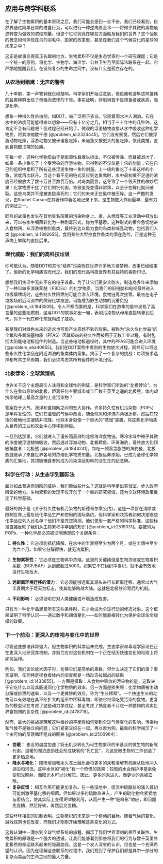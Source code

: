 ## 应用与跨学科联系

在了解了生物累积的基本原理之后，我们可能会感到一丝不安。我们已经看到，自然界通过简单日常的进食行为，可以进行一种逆向炼金术——将微乎其微的毒物痕迹转变为强效的浓缩剂量。但这个过程究竟在哪些方面触及我们的世界？这个抽象的概念如何体现在鸟的羽毛中、国家的政策里，甚至在我们这个气候变化的星球的未来之中？

这正是故事变得真正有趣的地方。生物累积不仅是生态学家的一个研究课题；它是一个统一的原则，将化学、生物学、海洋学、公共卫生乃至国际法联系在一起。它严酷地提醒我们，在错综复杂的生命之网中，没有什么是孤立存在的。

### 从农场到猎鹰：无声的警告

几十年前，第一声警钟就已经敲响。科学家们开始注意到，像鱼鹰和游隼这样雄伟的猛禽种群出现了奇怪而悲惨的下降。事实证明，罪魁祸首不是捕食者或疾病，而是化学。

想象一种持久性杀虫剂，如DDT，被广泛用于农业。它随着雨水冲入湖泊。它在水中的浓度可能低得难以想象——只有十亿分之几，相当于三十年中的几秒钟。这肯定不会有问题吧？但过程已经开始了。微观的浮游植物直接从水中吸收这种化学物质，将其浓缩数千倍 [@problem_id:2324445]。它们没有察觉。然后它们被浮游动物吃掉，浮游动物又被米诺鱼吃掉，米诺鱼又被更大的鱼吃掉，依此类推，直到食物链顶端的鱼鹰。

在每一步，这种化学物质由于是脂溶性且难以排出，不仅被传递，而且被*放大*了。如果一条小鱼吃了十个受污染的浮游生物，它得到的不仅仅是十倍的剂量；它在自己的组织中累积了所有这些浮游生物一生的剂量。上一级的鱼吃了十条这样的小鱼，浓度再次跃升。当这个看不见的链式反应到达鱼鹰时，水中最初微不足道的浓度已经被放大了数十万甚至数百万倍。对鸟类而言，这导致了一个毁灭性的微妙后果：化学物质干扰了它们的钙代谢，导致蛋壳变得非常薄，以至于在孵化期间破裂。这些鸟类并不是被直接毒死的；它们的未来正在巢中被压碎。这一严酷的发现，由Rachel Carson在其著作中著名地记录下来，是生物放大作用最早、最有力的例证之一。

同样的故事也发生在其他臭名昭著的污染物身上。汞，从燃煤等工业活动中释放出来，可以被水生细菌转化为一种剧毒形式，称为甲基汞。这种形式的汞会急切地进入食物网，从浮游植物到鱼类，最终到达以鱼为食的鸟类和哺乳动物，包括我们人类 [@problem_id:1892655]。食用某些大型掠食性鱼类的潜在危险，正是这种无声向上攀爬的直接后果。

### 现代威胁：我们的高科技垃圾

你可能认为，随着DDT和其他“经典”污染物在世界许多地方被禁用，故事已经结束了。但新的化学物质取而代之。我们的现代高科技世界有其独特的毒物印记。

想想我们生活中无处不在的电子设备。为了让它们更安全防火，制造商多年来添加了一种叫做多溴联苯醚（PBDEs）的化学物质。当我们的旧电脑和电视最终进入垃圾填埋场时，这些持久性阻燃剂可能会渗入环境。食物链再次接管。最初在电子垃圾场附近河流中的微弱化学痕迹，可能成为野生动物的沉重负担 [@problem_id:1843509]。令人不寒而栗的是，科学家们在游隼的蛋中发现了高含量的这些阻燃剂，这与DDT的故事如出一辙，表明污染物从母亲直接转移到后代，对下一代在孵化前就构成了威胁。

甚至我们对绿色未来的追求也可能产生意想不到的后果。被称为“永久性化学品”的全氟和多氟烷基物质（PFAS）因其极端的持久性而被用于无数工业过程，有时包括太阳能电池板组件的制造。当这些电池板退役时，其中的PFAS可能会进入环境 [@problem_eha40655]。我们在DDT案例中看到的生物放大过程，同样可以将这些永久性化学品在附近湖泊的鱼类体内富集，揭示了一个复杂的挑战：每项技术选择都有其生命周期，我们必须考虑其所有组件的环境归宿。

### 北极悖论：全球蒸馏机

也许关于这个主题最引人注目和全球性的例证，是科学家们所说的“北极悖论”。为什么在看似原始的北极，距离任何主要城市或工厂数千英里之遥的北极熊，体内却携带地球上最高含量的工业污染物？

答案在于大气、海洋和食物网之间的宏大协作。许多持久性有机污染物（POPs）是半挥发性的。它们在温暖的气候中蒸发，随全球风和洋流向两极迁移，然后在较冷的极地地区凝结并沉降。地球本身就像一个巨大的“蒸馏”装置，将这些化学物质从世界的工业和农业中心转移到两极。

一旦到达那里，它们就进入了漫长而高效的北极海洋食物链。寒冷水域中微乎其微的浓度被浮游植物吸收，然后通过浮游动物、北极鳕鱼、环斑海豹，最终放大到顶級捕食者：北极熊 [@problem_id:1844241]。每吃一顿富含脂肪的海豹餐，北极熊就继承了来自世界各地的浓缩化学物质剂量。北极远非原始，已成为全球化学物质的汇集地，其顶級捕食者则成为污染深远影响的活生生的纪念碑。

### 科学在行动：从生态学到国际法

面对如此普遍而阴险的威胁，我们能做些什么？这就是科学走出实验室，步入政府殿堂的地方。生物累积的发现不仅开创了一个新的研究领域，还为全球环境政策奠定了科学基础。

最好的例子是《关于持久性有机污染物的斯德哥尔摩公约》，这是一项旨在消除或限制世界上最危险化学品生产和使用的国际条约。但科学家和决策者如何决定哪些化学品应列入此名单？他们不是凭空猜测。他们使用一套严格的科学标准，这些标准直接反映了我们从生物累积中学到的知识 [@problem_id:2519031]。要被列为POPs，一种化学品必须被证明满足四个关键条件：

1.  **持久性：** 它必须能抵抗降解，在水中的半衰期至少为两个月，或在土壤中至少为六个月。如果它分解得快，就无法累积。

2.  **生物累积性：** 它必须在生物体中浓缩。这里的关键阈值是生物浓缩或生物累积系数（BCF/BAF）达到或超过$5000$。如果它不在组织中累积，就不会有效地进行生物放大。

3.  **远距离环境迁移的潜力：** 它必须能够远离其源头进行长距离迁移，通常以大气半衰期大于两天为标志，使其能够跨越大陆。这就是北极悖论背后的机制。

4.  **不利影响：** 必须证明它对人类健康或环境造成危害。

只有当一种化学品满足所有这些条件时，它才会成为全球行动的候选对象。这个框架证明了科学认识——通过数字和阈值量化——如何能直接转化为保护全球生命规模的政策。

### 下一个前沿：更深入的审视与变化中的世界

尽管这些想法非常强大，但生物累积的科学远未完成。生态学家和毒理学家现在正在更深入地研究其机制，并努力应对这些机制在一个正在经历快速变化的地球上将如何运作。

例如，我们谈论放大因子时，仿佛它们是简单的乘数。但什么决定了它们的值？事实证明，任何特定捕食者体内的浓度都是一场动态拉锯战的结果 [@problem_id:1433855]。一方面是摄取：从食物中吸收的污染物的量，这取决于它吃什么以及其肠道同化化学物质的效率。另一方面是损失项：化学物质被主动分解或排泄的速率，以及一个更微妙的效应，称为“生长稀释”。一个快速生长的动物可以有效地在其不断扩大的组织中稀释毒物，即使它继续吃受污染的食物。更复杂的模型现在考虑了这些动力学过程，甚至考虑了捕食者不只吃一种猎物的真实世界食物网的复杂性 [@problem_id:2478718]。

然而，最大的挑战是理解这种微妙的平衡将如何受到全球气候变化的影响。污染物和气候不是独立的问题；它们紧密交织在一起。再以汞为例。最新的科学揭示了一个由可怕的反馈循环组成的网络 [@problem_id:2506964]：

-   **变暖：** 更高的温度加速了将无机汞转化为可生物累积的甲基汞的微生物的新陈代谢。温暖的湖泊底部还会形成缺氧的“死亡区”，为这些微生物的工作创造了更多栖息地。
-   **降水与褐化：** 降雨增加和永久冻土融化会将更多的汞和溶解有机碳从陆地冲入湖泊和河流。这种水体的“褐化”有一个奇怪的效果：较暗的水会保护甲基汞免受阳光照射，而阳光本可以分解它。因此，更多的汞进入，而更少的汞被去除。
-   **复杂反馈：** 相互作用可能更加复杂。在一些湿地中，径流中硫酸盐的涌入最初可能刺激甲基化汞的细菌。但如果过多的硫酸盐进入，产生的硫化物会紧紧地与汞结合，使其实际上变得*更难*被利用，从而产生一种“驼峰形”响应，即问题先变糟，然后好转，再然后又变糟。

这些环环相扣的机制表明，生物累积的未来是一个移动的目标。随着气候的变化，游戏规则也在改变，而我们才刚刚开始理解这些变化的方式。

这段从湖中一滴水到全球气候系统的旅程，揭示了我们世界深刻的相互关联性。生物累积的原理是一个强大的透镜，让我们能够看到那些将我们的行为与数千英里外北极熊的命运联系起来的隐藏路径。这是一个发人深省的认识，但也是一个充满希望的认识。因为在理解这些联系的过程中，我们找到了保护我们都是其中一部分的复杂而美丽的生命之网的最大力量。